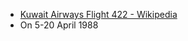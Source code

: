 - [Kuwait Airways Flight 422 - Wikipedia](https://en.wikipedia.org/wiki/Kuwait_Airways_Flight_422)
- On 5-20 April 1988